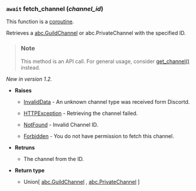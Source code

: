 ### `await` fetch_channel (*channel_id*) [](https://discordpy.readthedocs.io/en/v1.7.3/api.html#discord.Client.fetch_channel)
This function is a [coroutine](https://discordpy.readthedocs.io/en/v1.7.3/api.html#discord.abc.GuildChannel).

Retrieves a [abc.GuildChannel](discord/Abstract%20Base%20Classes/GuildChannel/GuildChannel) or abc.PrivateChannel with the specified ID.

> ### Note
> This method is an API call. For general usage, consider [get_channel()](discord/Clients/Client/get_channel) instead.

_New in version 1.2._

- **Raises**

	- [InvalidData](discord/Exceptions/InvalidData) - An unknown channel type was received form Discortd.

	- [HTTPException](discord/Exceptions/HTTPException) - Retrieving the channel failed.

	- [NotFound](discord/Exceptions/NotFound) - Invalid Channel ID.

	- [Forbidden](discord/Exceptions/Forbidden) - You do not have permission to fetch this channel.

- **Retruns**

	- The channel from the ID.

- **Return type**

	- Union[ [abc.GuildChannel](discord/Abstract%20Base%20Classes/GuildChannel/GuildChannel) , [abc.PrivateChannel](discord/Abstract%20Base%20Classes/PrivateChannel/PrivateChannel) ]



